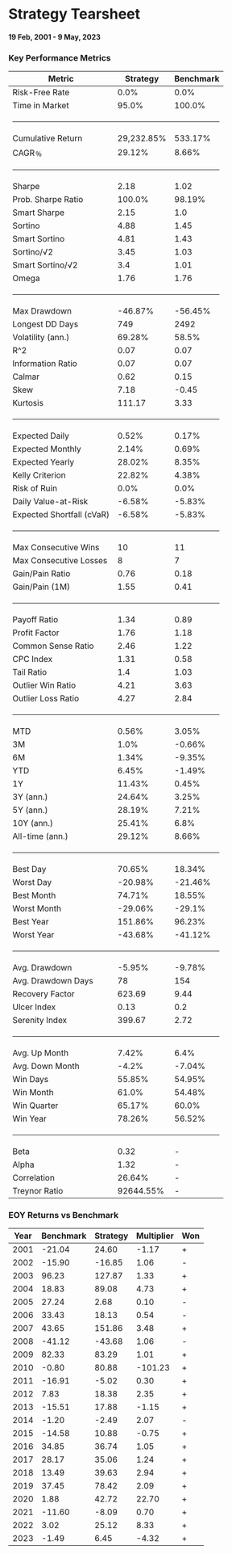 <h1>Strategy Tearsheet <dt></dt></h1>
<h4>19 Feb, 2001 - 9 May, 2023</h4>
<div id="right"> <h3>Key Performance Metrics</h3> <table><thead><tr><th>Metric</th><th>Strategy</th><th>Benchmark</th></tr></thead><tbody><tr><td>Risk-Free Rate</td><td>0.0%</td><td>0.0%</td></tr><tr><td>Time in Market</td><td>95.0%</td><td>100.0%</td></tr><tr><td colspan="3"><hr></td></tr><tr><td>Cumulative Return</td><td>29,232.85%</td><td>533.17%</td></tr><tr><td>CAGR﹪</td><td>29.12%</td><td>8.66%</td></tr><tr><td colspan="3"><hr></td></tr><tr><td>Sharpe</td><td>2.18</td><td>1.02</td></tr><tr><td>Prob. Sharpe Ratio</td><td>100.0%</td><td>98.19%</td></tr><tr><td>Smart Sharpe</td><td>2.15</td><td>1.0</td></tr><tr><td>Sortino</td><td>4.88</td><td>1.45</td></tr><tr><td>Smart Sortino</td><td>4.81</td><td>1.43</td></tr><tr><td>Sortino/√2</td><td>3.45</td><td>1.03</td></tr><tr><td>Smart Sortino/√2</td><td>3.4</td><td>1.01</td></tr><tr><td>Omega</td><td>1.76</td><td>1.76</td></tr><tr><td colspan="3"><hr></td></tr><tr><td>Max Drawdown</td><td>-46.87%</td><td>-56.45%</td></tr><tr><td>Longest DD Days</td><td>749</td><td>2492</td></tr><tr><td>Volatility (ann.)</td><td>69.28%</td><td>58.5%</td></tr><tr><td>R^2</td><td>0.07</td><td>0.07</td></tr><tr><td>Information Ratio</td><td>0.07</td><td>0.07</td></tr><tr><td>Calmar</td><td>0.62</td><td>0.15</td></tr><tr><td>Skew</td><td>7.18</td><td>-0.45</td></tr><tr><td>Kurtosis</td><td>111.17</td><td>3.33</td></tr><tr><td colspan="3"><hr></td></tr><tr><td>Expected Daily</td><td>0.52%</td><td>0.17%</td></tr><tr><td>Expected Monthly</td><td>2.14%</td><td>0.69%</td></tr><tr><td>Expected Yearly</td><td>28.02%</td><td>8.35%</td></tr><tr><td>Kelly Criterion</td><td>22.82%</td><td>4.38%</td></tr><tr><td>Risk of Ruin</td><td>0.0%</td><td>0.0%</td></tr><tr><td>Daily Value-at-Risk</td><td>-6.58%</td><td>-5.83%</td></tr><tr><td>Expected Shortfall (cVaR)</td><td>-6.58%</td><td>-5.83%</td></tr><tr><td colspan="3"><hr></td></tr><tr><td>Max Consecutive Wins</td><td>10</td><td>11</td></tr><tr><td>Max Consecutive Losses</td><td>8</td><td>7</td></tr><tr><td>Gain/Pain Ratio</td><td>0.76</td><td>0.18</td></tr><tr><td>Gain/Pain (1M)</td><td>1.55</td><td>0.41</td></tr><tr><td colspan="3"><hr></td></tr><tr><td>Payoff Ratio</td><td>1.34</td><td>0.89</td></tr><tr><td>Profit Factor</td><td>1.76</td><td>1.18</td></tr><tr><td>Common Sense Ratio</td><td>2.46</td><td>1.22</td></tr><tr><td>CPC Index</td><td>1.31</td><td>0.58</td></tr><tr><td>Tail Ratio</td><td>1.4</td><td>1.03</td></tr><tr><td>Outlier Win Ratio</td><td>4.21</td><td>3.63</td></tr><tr><td>Outlier Loss Ratio</td><td>4.27</td><td>2.84</td></tr><tr><td colspan="3"><hr></td></tr><tr><td>MTD</td><td>0.56%</td><td>3.05%</td></tr><tr><td>3M</td><td>1.0%</td><td>-0.66%</td></tr><tr><td>6M</td><td>1.34%</td><td>-9.35%</td></tr><tr><td>YTD</td><td>6.45%</td><td>-1.49%</td></tr><tr><td>1Y</td><td>11.43%</td><td>0.45%</td></tr><tr><td>3Y (ann.)</td><td>24.64%</td><td>3.25%</td></tr><tr><td>5Y (ann.)</td><td>28.19%</td><td>7.21%</td></tr><tr><td>10Y (ann.)</td><td>25.41%</td><td>6.8%</td></tr><tr><td>All-time (ann.)</td><td>29.12%</td><td>8.66%</td></tr><tr><td colspan="3"><hr></td></tr><tr><td>Best Day</td><td>70.65%</td><td>18.34%</td></tr><tr><td>Worst Day</td><td>-20.98%</td><td>-21.46%</td></tr><tr><td>Best Month</td><td>74.71%</td><td>18.55%</td></tr><tr><td>Worst Month</td><td>-29.06%</td><td>-29.1%</td></tr><tr><td>Best Year</td><td>151.86%</td><td>96.23%</td></tr><tr><td>Worst Year</td><td>-43.68%</td><td>-41.12%</td></tr><tr><td colspan="3"><hr></td></tr><tr><td>Avg. Drawdown</td><td>-5.95%</td><td>-9.78%</td></tr><tr><td>Avg. Drawdown Days</td><td>78</td><td>154</td></tr><tr><td>Recovery Factor</td><td>623.69</td><td>9.44</td></tr><tr><td>Ulcer Index</td><td>0.13</td><td>0.2</td></tr><tr><td>Serenity Index</td><td>399.67</td><td>2.72</td></tr><tr><td colspan="3"><hr></td></tr><tr><td>Avg. Up Month</td><td>7.42%</td><td>6.4%</td></tr><tr><td>Avg. Down Month</td><td>-4.2%</td><td>-7.04%</td></tr><tr><td>Win Days</td><td>55.85%</td><td>54.95%</td></tr><tr><td>Win Month</td><td>61.0%</td><td>54.48%</td></tr><tr><td>Win Quarter</td><td>65.17%</td><td>60.0%</td></tr><tr><td>Win Year</td><td>78.26%</td><td>56.52%</td></tr><tr><td colspan="3"><hr></td></tr><tr><td>Beta</td><td>0.32</td><td>-</td></tr><tr><td>Alpha</td><td>1.32</td><td>-</td></tr><tr><td>Correlation</td><td>26.64%</td><td>-</td></tr><tr><td>Treynor Ratio</td><td>92644.55%</td><td>-</td></tr></tbody></table> <div id="eoy"><h3>EOY Returns vs Benchmark</h3> <table><thead><tr><th>Year</th><th>Benchmark</th><th>Strategy</th><th>Multiplier</th><th>Won</th></tr></thead><tbody><tr><td>2001</td><td>-21.04</td><td>24.60</td><td>-1.17</td><td>+</td></tr><tr><td>2002</td><td>-15.90</td><td>-16.85</td><td>1.06</td><td>-</td></tr><tr><td>2003</td><td>96.23</td><td>127.87</td><td>1.33</td><td>+</td></tr><tr><td>2004</td><td>18.83</td><td>89.08</td><td>4.73</td><td>+</td></tr><tr><td>2005</td><td>27.24</td><td>2.68</td><td>0.10</td><td>-</td></tr><tr><td>2006</td><td>33.43</td><td>18.13</td><td>0.54</td><td>-</td></tr><tr><td>2007</td><td>43.65</td><td>151.86</td><td>3.48</td><td>+</td></tr><tr><td>2008</td><td>-41.12</td><td>-43.68</td><td>1.06</td><td>-</td></tr><tr><td>2009</td><td>82.33</td><td>83.29</td><td>1.01</td><td>+</td></tr><tr><td>2010</td><td>-0.80</td><td>80.88</td><td>-101.23</td><td>+</td></tr><tr><td>2011</td><td>-16.91</td><td>-5.02</td><td>0.30</td><td>+</td></tr><tr><td>2012</td><td>7.83</td><td>18.38</td><td>2.35</td><td>+</td></tr><tr><td>2013</td><td>-15.51</td><td>17.88</td><td>-1.15</td><td>+</td></tr><tr><td>2014</td><td>-1.20</td><td>-2.49</td><td>2.07</td><td>-</td></tr><tr><td>2015</td><td>-14.58</td><td>10.88</td><td>-0.75</td><td>+</td></tr><tr><td>2016</td><td>34.85</td><td>36.74</td><td>1.05</td><td>+</td></tr><tr><td>2017</td><td>28.17</td><td>35.06</td><td>1.24</td><td>+</td></tr><tr><td>2018</td><td>13.49</td><td>39.63</td><td>2.94</td><td>+</td></tr><tr><td>2019</td><td>37.45</td><td>78.42</td><td>2.09</td><td>+</td></tr><tr><td>2020</td><td>1.88</td><td>42.72</td><td>22.70</td><td>+</td></tr><tr><td>2021</td><td>-11.60</td><td>-8.09</td><td>0.70</td><td>+</td></tr><tr><td>2022</td><td>3.02</td><td>25.12</td><td>8.33</td><td>+</td></tr><tr><td>2023</td><td>-1.49</td><td>6.45</td><td>-4.32</td><td>+</td></tr></tbody></table></div>  </div>
